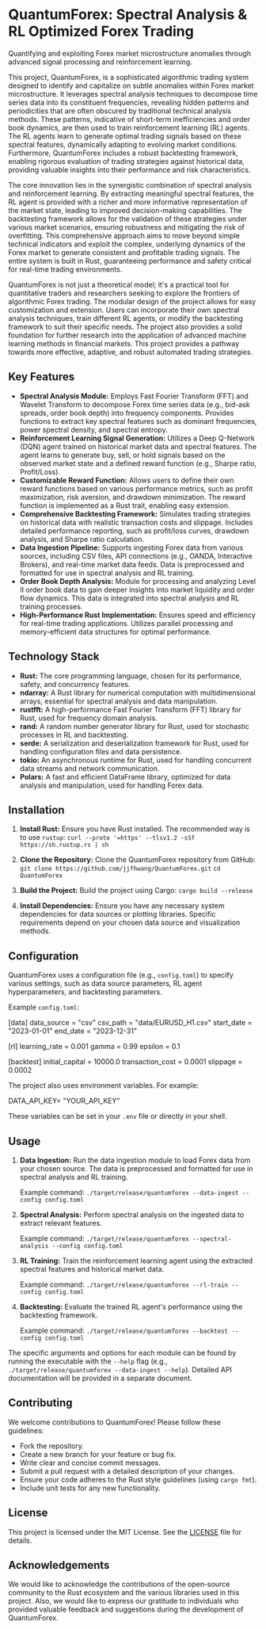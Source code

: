# QuantumForex: Spectral Analysis & RL Optimized Forex Trading

Quantifying and exploiting Forex market microstructure anomalies through advanced signal processing and reinforcement learning.

This project, QuantumForex, is a sophisticated algorithmic trading system designed to identify and capitalize on subtle anomalies within Forex market microstructure. It leverages spectral analysis techniques to decompose time series data into its constituent frequencies, revealing hidden patterns and periodicities that are often obscured by traditional technical analysis methods. These patterns, indicative of short-term inefficiencies and order book dynamics, are then used to train reinforcement learning (RL) agents. The RL agents learn to generate optimal trading signals based on these spectral features, dynamically adapting to evolving market conditions. Furthermore, QuantumForex includes a robust backtesting framework, enabling rigorous evaluation of trading strategies against historical data, providing valuable insights into their performance and risk characteristics.

The core innovation lies in the synergistic combination of spectral analysis and reinforcement learning. By extracting meaningful spectral features, the RL agent is provided with a richer and more informative representation of the market state, leading to improved decision-making capabilities. The backtesting framework allows for the validation of these strategies under various market scenarios, ensuring robustness and mitigating the risk of overfitting. This comprehensive approach aims to move beyond simple technical indicators and exploit the complex, underlying dynamics of the Forex market to generate consistent and profitable trading signals. The entire system is built in Rust, guaranteeing performance and safety critical for real-time trading environments.

QuantumForex is not just a theoretical model; it's a practical tool for quantitative traders and researchers seeking to explore the frontiers of algorithmic Forex trading. The modular design of the project allows for easy customization and extension. Users can incorporate their own spectral analysis techniques, train different RL agents, or modify the backtesting framework to suit their specific needs. The project also provides a solid foundation for further research into the application of advanced machine learning methods in financial markets. This project provides a pathway towards more effective, adaptive, and robust automated trading strategies.

## Key Features

*   **Spectral Analysis Module:** Employs Fast Fourier Transform (FFT) and Wavelet Transform to decompose Forex time series data (e.g., bid-ask spreads, order book depth) into frequency components. Provides functions to extract key spectral features such as dominant frequencies, power spectral density, and spectral entropy.
*   **Reinforcement Learning Signal Generation:** Utilizes a Deep Q-Network (DQN) agent trained on historical market data and spectral features. The agent learns to generate buy, sell, or hold signals based on the observed market state and a defined reward function (e.g., Sharpe ratio, Profit/Loss).
*   **Customizable Reward Function:** Allows users to define their own reward functions based on various performance metrics, such as profit maximization, risk aversion, and drawdown minimization. The reward function is implemented as a Rust trait, enabling easy extension.
*   **Comprehensive Backtesting Framework:** Simulates trading strategies on historical data with realistic transaction costs and slippage. Includes detailed performance reporting, such as profit/loss curves, drawdown analysis, and Sharpe ratio calculation.
*   **Data Ingestion Pipeline:** Supports ingesting Forex data from various sources, including CSV files, API connections (e.g., OANDA, Interactive Brokers), and real-time market data feeds. Data is preprocessed and formatted for use in spectral analysis and RL training.
*   **Order Book Depth Analysis:** Module for processing and analyzing Level II order book data to gain deeper insights into market liquidity and order flow dynamics. This data is integrated into spectral analysis and RL training processes.
*   **High-Performance Rust Implementation:** Ensures speed and efficiency for real-time trading applications. Utilizes parallel processing and memory-efficient data structures for optimal performance.

## Technology Stack

*   **Rust:** The core programming language, chosen for its performance, safety, and concurrency features.
*   **ndarray:** A Rust library for numerical computation with multidimensional arrays, essential for spectral analysis and data manipulation.
*   **rustfft:** A high-performance Fast Fourier Transform (FFT) library for Rust, used for frequency domain analysis.
*   **rand:** A random number generator library for Rust, used for stochastic processes in RL and backtesting.
*   **serde:** A serialization and deserialization framework for Rust, used for handling configuration files and data persistence.
*   **tokio:** An asynchronous runtime for Rust, used for handling concurrent data streams and network communication.
*   **Polars:** A fast and efficient DataFrame library, optimized for data analysis and manipulation, used for handling Forex data.

## Installation

1.  **Install Rust:** Ensure you have Rust installed. The recommended way is to use `rustup`:
    `curl --proto '=https' --tlsv1.2 -sSf https://sh.rustup.rs | sh`

2.  **Clone the Repository:** Clone the QuantumForex repository from GitHub:
    `git clone https://github.com/jjfhwang/QuantumForex.git`
    `cd QuantumForex`

3.  **Build the Project:** Build the project using Cargo:
    `cargo build --release`

4.  **Install Dependencies:** Ensure you have any necessary system dependencies for data sources or plotting libraries. Specific requirements depend on your chosen data source and visualization methods.

## Configuration

QuantumForex uses a configuration file (e.g., `config.toml`) to specify various settings, such as data source parameters, RL agent hyperparameters, and backtesting parameters.

Example `config.toml`:

[data]
data_source = "csv"
csv_path = "data/EURUSD_H1.csv"
start_date = "2023-01-01"
end_date = "2023-12-31"

[rl]
learning_rate = 0.001
gamma = 0.99
epsilon = 0.1

[backtest]
initial_capital = 10000.0
transaction_cost = 0.0001
slippage = 0.0002

The project also uses environment variables. For example:

DATA_API_KEY= "YOUR_API_KEY"

These variables can be set in your `.env` file or directly in your shell.

## Usage

1.  **Data Ingestion:**
    Run the data ingestion module to load Forex data from your chosen source. The data is preprocessed and formatted for use in spectral analysis and RL training.

    Example command:
    `./target/release/quantumforex --data-ingest --config config.toml`

2.  **Spectral Analysis:**
    Perform spectral analysis on the ingested data to extract relevant features.

    Example command:
    `./target/release/quantumforex --spectral-analysis --config config.toml`

3.  **RL Training:**
    Train the reinforcement learning agent using the extracted spectral features and historical market data.

     Example command:
    `./target/release/quantumforex --rl-train --config config.toml`

4.  **Backtesting:**
    Evaluate the trained RL agent's performance using the backtesting framework.

     Example command:
    `./target/release/quantumforex --backtest --config config.toml`

The specific arguments and options for each module can be found by running the executable with the `--help` flag (e.g., `./target/release/quantumforex --data-ingest --help`). Detailed API documentation will be provided in a separate document.

## Contributing

We welcome contributions to QuantumForex! Please follow these guidelines:

*   Fork the repository.
*   Create a new branch for your feature or bug fix.
*   Write clear and concise commit messages.
*   Submit a pull request with a detailed description of your changes.
*   Ensure your code adheres to the Rust style guidelines (using `cargo fmt`).
*   Include unit tests for any new functionality.

## License

This project is licensed under the MIT License. See the [LICENSE](https://github.com/jjfhwang/QuantumForex/blob/main/LICENSE) file for details.

## Acknowledgements

We would like to acknowledge the contributions of the open-source community to the Rust ecosystem and the various libraries used in this project. Also, we would like to express our gratitude to individuals who provided valuable feedback and suggestions during the development of QuantumForex.